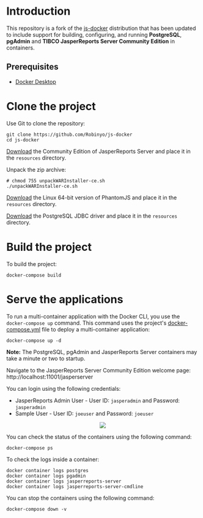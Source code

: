 # Introduction

This repository is a fork of the [js-docker](https://github.com/TIBCOSoftware/js-docker) distribution that has been 
updated to include support for building, configuring, and running **PostgreSQL**, **pgAdmin** and **TIBCO JasperReports 
Server Community Edition** in containers.

## Prerequisites

- [Docker Desktop](https://www.docker.com/products/docker-desktop)

# Clone the project

Use Git to clone the repository:

```
git clone https://github.com/Robinyo/js-docker
cd js-docker
```

[Download](https://community.jaspersoft.com/project/jasperreports-server/releases) the Community Edition of 
JasperReports Server and place it in the `resources` directory.

Unpack the zip archive:

```
# chmod 755 unpackWARInstaller-ce.sh
./unpackWARInstaller-ce.sh
```

[Download](https://phantomjs.org/download.html) the Linux 64-bit version of PhantomJS and place it in the `resources` 
directory.

[Download](https://jdbc.postgresql.org/download.html) the PostgreSQL JDBC driver and place it in the `resources` 
directory.

# Build the project

To build the project:

```
docker-compose build
```

# Serve the applications

To run a multi-container application with the Docker CLI, you use the `docker-compose up` command. 
This command uses the project's [docker-compose.yml](https://github.com/Robinyo/js-docker/blob/master/docker-compose.yml) 
file to deploy a multi-container application:

```
docker-compose up -d
```

**Note:** The PostgreSQL, pgAdmin and JasperReports Server containers may take a minute or two to startup. 

Navigate to the JasperReports Server Community Edition welcome page: http://localhost:11001/jasperserver

You can login using the following credentials:
* JasperReports Admin User - User ID: `jasperadmin` and Password: `jasperadmin`
* Sample User - User ID: `joeuser` and Password: `joeuser`

<p align="center">
  <img src="https://github.com/Robinyo/js-docker/blob/master/login.png">
</p>

You can check the status of the containers using the following command:

```
docker-compose ps
```

To check the logs inside a container:

```
docker container logs postgres
docker container logs pgadmin
docker container logs jasperreports-server
docker container logs jasperreports-server-cmdline
```

You can stop the containers using the following command:

```
docker-compose down -v
```
